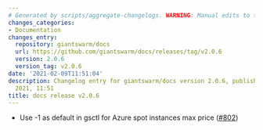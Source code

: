 ```yaml
---
# Generated by scripts/aggregate-changelogs. WARNING: Manual edits to this files will be overwritten.
changes_categories:
- Documentation
changes_entry:
  repository: giantswarm/docs
  url: https://github.com/giantswarm/docs/releases/tag/v2.0.6
  version: 2.0.6
  version_tag: v2.0.6
date: '2021-02-09T11:51:04'
description: Changelog entry for giantswarm/docs version 2.0.6, published on 09 February
  2021, 11:51
title: docs release v2.0.6
---
```


- Use -1 as default in gsctl for Azure spot instances max price ([#802](https://github.com/giantswarm/docs/pull/802))
